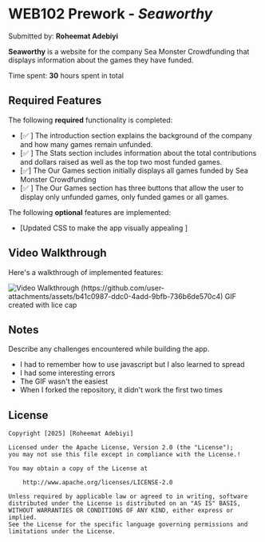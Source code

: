 # WEB102 Prework - *Seaworthy*

Submitted by: **Roheemat Adebiyi**

**Seaworthy** is a website for the company Sea Monster Crowdfunding that displays information about the games they have funded.

Time spent: **30** hours spent in total

## Required Features

The following **required** functionality is completed:

* [✅ ] The introduction section explains the background of the company and how many games remain unfunded.
* [✅ ] The Stats section includes information about the total contributions and dollars raised as well as the top two most funded games.
* [✅] The Our Games section initially displays all games funded by Sea Monster Crowdfunding
* [✅ ] The Our Games section has three buttons that allow the user to display only unfunded games, only funded games or all games.

The following **optional** features are implemented:

* [Updated CSS to make the app visually appealing  ] 
## Video Walkthrough

Here's a walkthrough of implemented features:

<img src='sea worthy app' title='Video Walkthrough' width='' alt='Video Walkthrough' />
(https://github.com/user-attachments/assets/b41c0987-ddc0-4add-9bfb-736b6de570c4)
<!-- Replace this with whatever GIF tool you used! -->
GIF created with lice cap 
<!-- Recommended tools:
[Kap](https://getkap.co/) for macOS
[ScreenToGif](https://www.screentogif.com/) for Windows
[peek](https://github.com/phw/peek) for Linux. -->


## Notes

Describe any challenges encountered while building the app.
- I had to remember how to use javascript but I also learned to spread
- I had some interesting errors
- The GIF wasn't the easiest
- When I forked the repository, it didn't work the first two times 

## License

    Copyright [2025] [Roheemat Adebiyi]

    Licensed under the Apache License, Version 2.0 (the "License");
    you may not use this file except in compliance with the License.!

    You may obtain a copy of the License at

        http://www.apache.org/licenses/LICENSE-2.0

    Unless required by applicable law or agreed to in writing, software
    distributed under the License is distributed on an "AS IS" BASIS,
    WITHOUT WARRANTIES OR CONDITIONS OF ANY KIND, either express or implied.
    See the License for the specific language governing permissions and
    limitations under the License.
